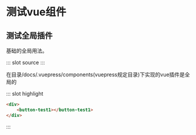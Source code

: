 # 测试vue组件

## 测试全局插件
基础的全局用法。

<demo-block>
::: slot source
<button-test1></button-test1>
:::

在目录/docs/.vuepress/components(vuepress规定目录)下实现的vue插件是全局的

::: slot highlight
```html
<div>
    <button-test1></button-test1>
</div>
```
:::
</demo-block>